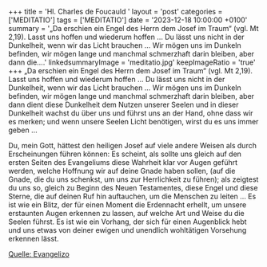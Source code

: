 +++
title = 'Hl. Charles de Foucauld  '
layout = 'post'
categories = ['MEDITATIO']
tags = ['MEDITATIO']
date = '2023-12-18 10:00:00 +0100'
summary = '„Da erschien ein Engel des Herrn dem Josef im Traum“ (vgl. Mt 2,19). Lasst uns hoffen und wiederum hoffen … Du lässt uns nicht in der Dunkelheit, wenn wir das Licht brauchen … Wir mögen uns im Dunkeln befinden, wir mögen lange und manchmal schmerzhaft darin bleiben, aber dann die....'
linkedsummaryImage = 'meditatio.jpg'
keepImageRatio = 'true'
+++
„Da erschien ein Engel des Herrn dem Josef im Traum“ (vgl. Mt 2,19). Lasst uns hoffen und wiederum hoffen … Du lässt uns nicht in der Dunkelheit, wenn wir das Licht brauchen … Wir mögen uns im Dunkeln befinden, wir mögen lange und manchmal schmerzhaft darin bleiben, aber dann dient diese Dunkelheit dem Nutzen unserer Seelen und in dieser Dunkelheit wachst du über uns und führst uns an der Hand, ohne dass wir es merken; und wenn unsere Seelen Licht benötigen, wirst du es uns immer geben …

Du, mein Gott, hättest den heiligen Josef auf viele andere Weisen als durch Erscheinungen führen können: Es scheint, als sollte uns gleich auf den ersten Seiten des Evangeliums diese Wahrheit klar vor Augen geführt werden, welche Hoffnung wir auf deine Gnade haben sollen, (auf die Gnade, die du uns schenkst, um uns zur Herrlichkeit zu führen); als zeigtest du uns so, gleich zu Beginn des Neuen Testamentes, diese Engel und diese Sterne, die auf deinen Ruf hin auftauchen, um die Menschen zu leiten … Es ist wie ein Blitz, der für einen Moment die Erdennacht erhellt, um unsere erstaunten Augen erkennen zu lassen, auf welche Art und Weise du die Seelen führst.<!--more--> Es ist wie ein Vorhang, der sich für einen Augenblick hebt und uns etwas von deiner ewigen und unendlich wohltätigen Vorsehung erkennen lässt.



[Quelle: Evangelizo](https://evangeliumtagfuertag.org/DE/gospel)
